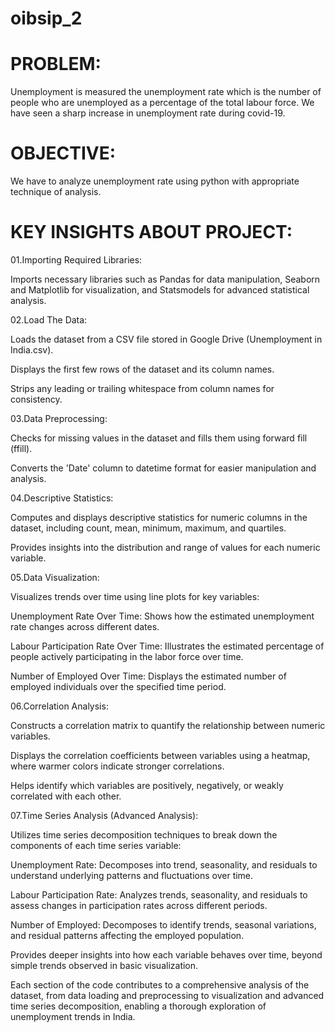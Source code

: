 # oibsip_2

# PROBLEM:

Unemployment is measured the unemployment rate which is the number of people who are unemployed as a percentage of the total labour force. We have seen a sharp increase in unemployment rate during covid-19.

# OBJECTIVE:

We have to analyze unemployment rate using python with appropriate technique of analysis.

# KEY INSIGHTS ABOUT PROJECT:

01.Importing Required Libraries:

Imports necessary libraries such as Pandas for data manipulation, Seaborn and Matplotlib for visualization, and Statsmodels for advanced statistical analysis.

02.Load The Data:

Loads the dataset from a CSV file stored in Google Drive (Unemployment in India.csv).

Displays the first few rows of the dataset and its column names.

Strips any leading or trailing whitespace from column names for consistency.

03.Data Preprocessing:

Checks for missing values in the dataset and fills them using forward fill (ffill).

Converts the 'Date' column to datetime format for easier manipulation and analysis.

04.Descriptive Statistics:

Computes and displays descriptive statistics for numeric columns in the dataset, including count, mean, minimum, maximum, and quartiles.

Provides insights into the distribution and range of values for each numeric variable.

05.Data Visualization:

Visualizes trends over time using line plots for key variables:

Unemployment Rate Over Time: Shows how the estimated unemployment rate changes across different dates.

Labour Participation Rate Over Time: Illustrates the estimated percentage of people actively participating in the labor force over time.

Number of Employed Over Time: Displays the estimated number of employed individuals over the specified time period.

06.Correlation Analysis:

Constructs a correlation matrix to quantify the relationship between numeric variables.

Displays the correlation coefficients between variables using a heatmap, where warmer colors indicate stronger correlations.

Helps identify which variables are positively, negatively, or weakly correlated with each other.

07.Time Series Analysis (Advanced Analysis):

Utilizes time series decomposition techniques to break down the components of each time series variable:

Unemployment Rate: Decomposes into trend, seasonality, and residuals to understand underlying patterns and fluctuations over time.

Labour Participation Rate: Analyzes trends, seasonality, and residuals to assess changes in participation rates across different periods.

Number of Employed: Decomposes to identify trends, seasonal variations, and residual patterns affecting the employed population.

Provides deeper insights into how each variable behaves over time, beyond simple trends observed in basic visualization.

Each section of the code contributes to a comprehensive analysis of the dataset, from data loading and preprocessing to visualization and advanced time series decomposition, enabling a thorough exploration of unemployment trends in India.
